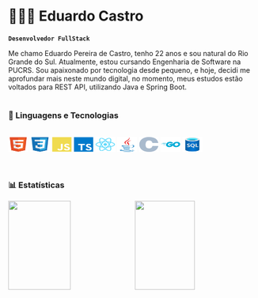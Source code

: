 # 👨🏻‍💻 Eduardo Castro

**`Desenvolvedor FullStack`**

Me chamo Eduardo Pereira de Castro, tenho 22 anos e sou natural do Rio Grande do Sul. Atualmente, estou cursando Engenharia de Software na PUCRS. Sou apaixonado por tecnologia desde pequeno, e hoje, decidi me aprofundar mais neste mundo digital, no momento, meus estudos estão voltados para REST API, utilizando Java e Spring Boot.

#

### 🤖 Linguagens e Tecnologias

<div style="display: inline_block"><br>
  <img align="center" alt="HTML" height="30" width="40" title="HTML" src="https://raw.githubusercontent.com/devicons/devicon/master/icons/html5/html5-original.svg">
  <img align="center" alt="CSS" height="30" width="40" title="CSS3" src="https://raw.githubusercontent.com/devicons/devicon/master/icons/css3/css3-original.svg">
  <img align="center" alt="Js" height="30" width="40" title="JavaScript" src="https://raw.githubusercontent.com/devicons/devicon/master/icons/javascript/javascript-plain.svg">
  <img align="center" alt="Ts" height="30" width="40" title="TypeScript" src="https://raw.githubusercontent.com/devicons/devicon/master/icons/typescript/typescript-plain.svg">
  <img align="center" alt="React" height="30" width="40" title="React" src="https://raw.githubusercontent.com/devicons/devicon/master/icons/react/react-original.svg">
  <img align="center" alt="Java" height="30" width="40" title="Java" src="https://raw.githubusercontent.com/devicons/devicon/master/icons/java/java-original.svg" />
  <img align="center" alt="C" height="30" width="40" title="C" src="https://raw.githubusercontent.com/devicons/devicon/master/icons/c/c-original.svg">
  <img align="center" alt="Go" height="30" width="40" title="Go" src="https://raw.githubusercontent.com/devicons/devicon/master/icons/go/go-original-wordmark.svg">
  <img align="center" alt="SQL" height="30" width="40" title="SQL" src="https://raw.githubusercontent.com/devicons/devicon/master/icons/azuresqldatabase/azuresqldatabase-original.svg">
</div>

<br/>

#

### 📊 Estatísticas

<div>
  <a hred="https://github.com/oEduardoCastro">
  <img height="180em" width="50%" src="https://github-readme-stats.vercel.app/api?username=oEduardoCastro&show_icons=true&include_all_commits=true&theme=aura_dark"/>
  <img height="180em" width="49%" src="https://github-readme-stats.vercel.app/api/top-langs/?username=oEduardoCastro&layout=compact&langs_count=16&theme=aura_dark"/>
</div>
    


